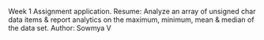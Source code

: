 Week 1 Assignment application.
Resume: Analyze an array of unsigned char data items & report analytics on the maximum, minimum, mean & median of the data set.
Author: Sowmya V
